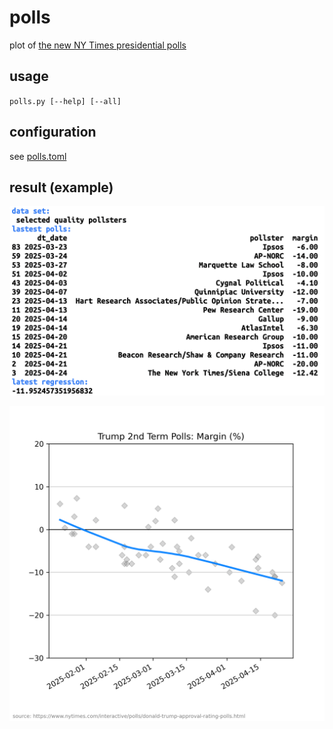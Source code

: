 # polls

plot of [the new NY Times presidential polls](https://www.nytimes.com/interactive/polls/donald-trump-approval-rating-polls.html)

## usage

`polls.py [--help] [--all]`

## configuration

see [polls.toml](https://github.com/haalven/polls/blob/main/polls.toml)

## result (example)

![example](result.png)

![example](result2.png)
